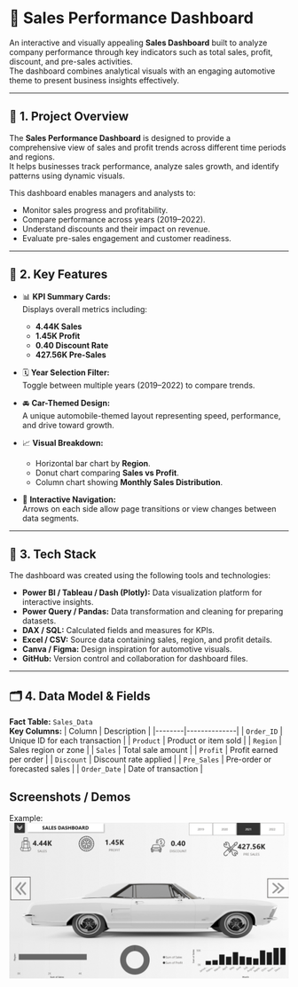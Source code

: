 # 🚗 Sales Performance Dashboard

An interactive and visually appealing **Sales Dashboard** built to analyze company performance through key indicators such as total sales, profit, discount, and pre-sales activities.  
The dashboard combines analytical visuals with an engaging automotive theme to present business insights effectively.

---

## 📝 1. Project Overview
The **Sales Performance Dashboard** is designed to provide a comprehensive view of sales and profit trends across different time periods and regions.  
It helps businesses track performance, analyze sales growth, and identify patterns using dynamic visuals.

This dashboard enables managers and analysts to:
- Monitor sales progress and profitability.
- Compare performance across years (2019–2022).
- Understand discounts and their impact on revenue.
- Evaluate pre-sales engagement and customer readiness.

---

## 🚀 2. Key Features
- 📊 **KPI Summary Cards:**  
  Displays overall metrics including:
  - **4.44K Sales**  
  - **1.45K Profit**  
  - **0.40 Discount Rate**  
  - **427.56K Pre-Sales**  

- 🗓️ **Year Selection Filter:**  
  Toggle between multiple years (2019–2022) to compare trends.

- 🚘 **Car-Themed Design:**  
  A unique automobile-themed layout representing speed, performance, and drive toward growth.

- 📈 **Visual Breakdown:**  
  - Horizontal bar chart by **Region**.  
  - Donut chart comparing **Sales vs Profit**.  
  - Column chart showing **Monthly Sales Distribution**.

- 🔄 **Interactive Navigation:**  
  Arrows on each side allow page transitions or view changes between data segments.

---

## 🧠 3. Tech Stack
The dashboard was created using the following tools and technologies:

- **Power BI / Tableau / Dash (Plotly):** Data visualization platform for interactive insights.  
- **Power Query / Pandas:** Data transformation and cleaning for preparing datasets.  
- **DAX / SQL:** Calculated fields and measures for KPIs.  
- **Excel / CSV:** Source data containing sales, region, and profit details.  
- **Canva / Figma:** Design inspiration for automotive visuals.  
- **GitHub:** Version control and collaboration for dashboard files.

---

## 🗂️ 4. Data Model & Fields
**Fact Table:** `Sales_Data`  
**Key Columns:**
| Column | Description |
|--------|--------------|
| `Order_ID` | Unique ID for each transaction |
| `Product` | Product or item sold |
| `Region` | Sales region or zone |
| `Sales` | Total sale amount |
| `Profit` | Profit earned per order |
| `Discount` | Discount rate applied |
| `Pre_Sales` | Pre-order or forecasted sales |
| `Order_Date` | Date of transaction |


## Screenshots / Demos
Example: ![Dashboard Preview](https://github.com/iharshxdeep/Car-sales-dashboard/blob/main/Screenshot%202025-10-13%20154750.png)
